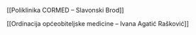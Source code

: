 
[[Poliklinika CORMED – Slavonski Brod]]

[[Ordinacija općeobiteljske medicine – Ivana Agatić Rašković]]
